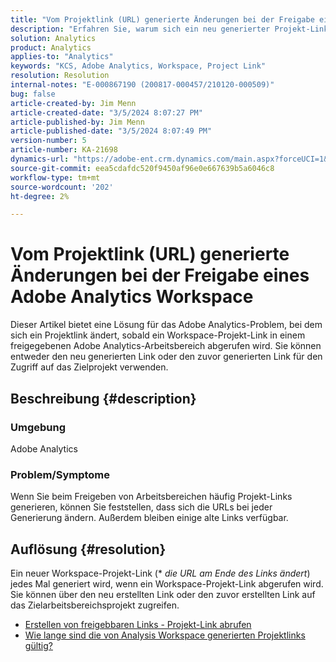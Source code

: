 ```yaml
---
title: "Vom Projektlink (URL) generierte Änderungen bei der Freigabe eines Adobe Analytics Workspace"
description: "Erfahren Sie, warum sich ein neu generierter Projekt-Link (URL) ändert, wenn Sie einen Adobe Analytics-Arbeitsbereich freigeben. Sie können entweder den alten Link oder den neuen Link für den Zugriff verwenden."
solution: Analytics
product: Analytics
applies-to: "Analytics"
keywords: "KCS, Adobe Analytics, Workspace, Project Link"
resolution: Resolution
internal-notes: "E-000867190 (200817-000457/210120-000509)"
bug: false
article-created-by: Jim Menn
article-created-date: "3/5/2024 8:07:27 PM"
article-published-by: Jim Menn
article-published-date: "3/5/2024 8:07:49 PM"
version-number: 5
article-number: KA-21698
dynamics-url: "https://adobe-ent.crm.dynamics.com/main.aspx?forceUCI=1&pagetype=entityrecord&etn=knowledgearticle&id=a1fe9afb-2bdb-ee11-904d-6045bd006268"
source-git-commit: eea5cdafdc520f9450af96e0e667639b5a6046c8
workflow-type: tm+mt
source-wordcount: '202'
ht-degree: 2%

---
```


# Vom Projektlink (URL) generierte Änderungen bei der Freigabe eines Adobe Analytics Workspace


Dieser Artikel bietet eine Lösung für das Adobe Analytics-Problem, bei dem sich ein Projektlink ändert, sobald ein Workspace-Projekt-Link in einem freigegebenen Adobe Analytics-Arbeitsbereich abgerufen wird. Sie können entweder den neu generierten Link oder den zuvor generierten Link für den Zugriff auf das Zielprojekt verwenden.

## Beschreibung {#description}


### Umgebung

Adobe Analytics

### Problem/Symptome

Wenn Sie beim Freigeben von Arbeitsbereichen häufig Projekt-Links generieren, können Sie feststellen, dass sich die URLs bei jeder Generierung ändern. Außerdem bleiben einige alte Links verfügbar.


## Auflösung {#resolution}


Ein neuer Workspace-Projekt-Link (\* *die URL am Ende des Links ändert*) jedes Mal generiert wird, wenn ein Workspace-Projekt-Link abgerufen wird. Sie können über den neu erstellten Link oder den zuvor erstellten Link auf das Zielarbeitsbereichsprojekt zugreifen.

- [Erstellen von freigebbaren Links - Projekt-Link abrufen](https://experienceleague.adobe.com/docs/analytics/analyze/analysis-workspace/curate-share/shareable-links.html?lang=de)
- [Wie lange sind die von Analysis Workspace generierten Projektlinks gültig?](https://experienceleague.adobe.com/docs/experience-cloud-kcs/kbarticles/KA-21274.html)

